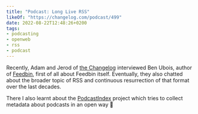 ```yaml
---
title: "Podcast: Long Live RSS"
likeOf: "https://changelog.com/podcast/499"
date: 2022-08-22T12:48:26+0200
tags:
- podcasting
- openweb
- rss
- podcast
---
```

Recently, Adam and Jerod of [the Changelog](https://changelog.com) interviewed Ben Ubois, author of [Feedbin](https://feedbin.com/), first of all about Feedbin itself. Eventually, they also chatted about the broader topic of RSS and continuous resurrection of that format over the last decades.

There I also learnt about the [PodcastIndex](https://podcastindex.org/) project which tries to collect metadata about podcasts in an open way 🙂